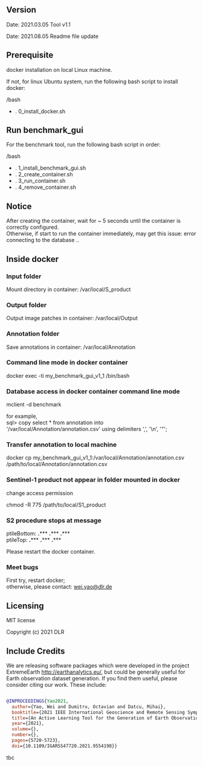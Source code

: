 ## Version
Date: 2021.03.05
Tool v1.1

Date: 2021.08.05
Readme file update

##
## Prerequisite

docker installation on local Linux machine.

If not, for linux Ubuntu system, run the following bash script to install docker:

/bash
* . 0_install_docker.sh

##
## Run benchmark_gui

For the benchmark tool, run the following bash script in order:

/bash
* . 1_install_benchmark_gui.sh
* . 2_create_container.sh
* . 3_run_container.sh
* . 4_remove_container.sh

##
## Notice

After creating the container, wait for ~ 5 seconds until the container is correctly configured. <br />
Otherwise, if start to run the container immediately, may get this issue:
	error connecting to the database ..

##
## Inside docker

### Input folder

Mount directory in container:
/var/local/S_product


### Output folder

Output image patches in container:
/var/local/Output


### Annotation folder

Save annotations in container:
/var/local/Annotation

### Command line mode in docker container 

docker exec -ti my_benchmark_gui_v1_1 /bin/bash


### Database access in docker container command line mode

mclient -d benchmark

for example, <br />
sql> copy select * from annotation into '/var/local/Annotation/annotation.csv' using delimiters ',', '\n', '"';


### Transfer annotation to local machine

docker cp my_benchmark_gui_v1_1:/var/local/Annotation/annotation.csv /path/to/local/Annotation/annotation.csv


### Sentinel-1 product not appear in folder mounted in docker
change access permission

chmod -R 775 /path/to/local/S1_product


### S2 procedure stops at message
 ptileBottom: ****.******* ****.******* ****.******* <br />
 ptileTop: ****.******* ****.******* ****.******* 

Please restart the docker container.

### Meet bugs

First try, restart docker; <br />
otherwise, please contact: wei.yao@dlr.de

## Licensing
MIT license

Copyright (c) 2021 DLR

## Include Credits
We are releasing software packages which were developed in the project ExtremeEarth http://earthanalytics.eu/, but could be generally useful for Earth observation dataset generation. If you find them useful, please consider citing our work. These include:

```bibtex

@INPROCEEDINGS{Yao2021,
  author={Yao, Wei and Dumitru, Octavian and Datcu, Mihai},
  booktitle={2021 IEEE International Geoscience and Remote Sensing Symposium IGARSS}, 
  title={An Active Learning Tool for the Generation of Earth Observation Image Benchmarks}, 
  year={2021},
  volume={},
  number={},
  pages={5720-5723},
  doi={10.1109/IGARSS47720.2021.9554198}}
```

tbc
	
